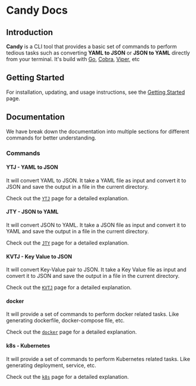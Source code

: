 # Candy Docs

## Introduction

**Candy** is a CLI tool that provides a basic set of commands to perform tedious tasks such as converting **YAML to JSON** or **JSON to YAML** directly from your terminal. It's build with [Go](https://github.com/golang/go), [Cobra](https://github.com/spf13/cobra), [Viper](https://github.com/spf13/viper), etc


## Getting Started

For installation, updating, and usage instructions, see the [Getting Started](./pages/getting-started.md) page.

## Documentation

We have break down the documentation into multiple sections for different commands for better understanding.

### Commands

#### YTJ - YAML to JSON

It will convert YAML to JSON. It take a YAML file as input and convert it to JSON and save the output in a file in the current directory. 

Check out the [`YTJ`](./pages/ytj.md) page for a detailed explanation.

#### JTY - JSON to YAML

It will convert JSON to YAML. It take a JSON file as input and convert it to YAML and save the output in a file in the current directory. 

Check out the [`JTY`](./pages/jty.md) page for a detailed explanation.

#### KVTJ - Key Value to JSON

It will convert Key-Value pair to JSON. It take a Key Value file as input and convert it to JSON and save the output in a file in the current directory.

Check out the [`KVTJ`](./pages/kvtj.md) page for a detailed explanation.

#### docker 

It will provide a set of commands to perform docker related tasks. Like generating dockerfile, docker-compose file, etc.

Check out the [`docker`](./pages/docker.md) page for a detailed explanation.

#### k8s - Kubernetes

It will provide a set of commands to perform Kubernetes related tasks. Like generating deployment, service, etc.

Check out the [`k8s`](./pages/k8s.md) page for a detailed explanation.

